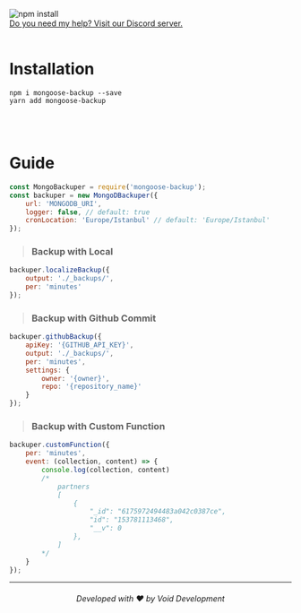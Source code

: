 ![npm install](https://nodei.co/npm/mongoose-backup.png?mini=false)<br/>
[Do you need my help? Visit our Discord server.](https://voiddevs.org/discord)
<br /><br />

# Installation
```console
npm i mongoose-backup --save
yarn add mongoose-backup
```
<br /><br />

# Guide

```js
const MongoBackuper = require('mongoose-backup');
const backuper = new MongoDBackuper({
    url: 'MONGODB_URI',
    logger: false, // default: true
    cronLocation: 'Europe/Istanbul' // default: 'Europe/Istanbul'
});
```

> ### Backup with Local
```js
backuper.localizeBackup({
    output: './_backups/', 
    per: 'minutes'
});
```

> ### Backup with Github Commit
```js
backuper.githubBackup({
    apiKey: '{GITHUB_API_KEY}',
    output: './_backups/', 
    per: 'minutes',
    settings: {
        owner: '{owner}',
        repo: '{repository_name}'
    }
});
```

> ### Backup with Custom Function
```js
backuper.customFunction({
    per: 'minutes', 
    event: (collection, content) => {
        console.log(collection, content)
        /*
            partners
            [
                {
                    "_id": "6175972494483a042c0387ce",
                    "id": "153781113468",
                    "__v": 0
                },
            ]
        */
    }
});
```

---
<h6 align="center">Developed with ❤️ by Void Development</h6>
